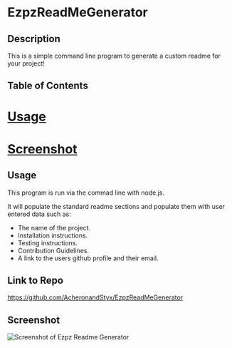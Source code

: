 # EzpzReadMeGenerator

## Description
This is a simple command line program to generate a custom readme for your project!

## Table of Contents

# [Usage](#usage)
# [Screenshot](#screenshot)

## Usage
This program is run via the commad line with node.js.

It will populate the standard readme sections and populate them with user entered data such as:

* The name of the project.
* Installation instructions.
* Testing instructions.
* Contribution Guidelines.
* A link to the users github profile and their email.

## Link to Repo
https://github.com/AcheronandStyx/EzpzReadMeGenerator

## Screenshot
![Screenshot of Ezpz Readme Generator](https://raw.github.com/AcheronandStyx/EzpzReadMeGenerator/utils/Capture.PNG)